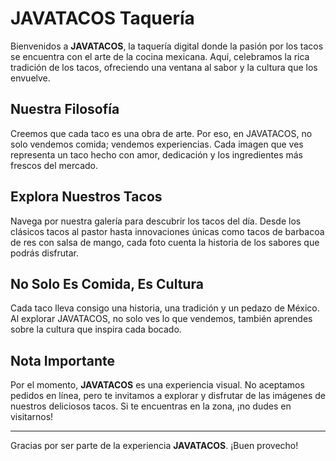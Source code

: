 # JAVATACOS Taquería

Bienvenidos a **JAVATACOS**, la taquería digital donde la pasión por los tacos se encuentra con el arte de la cocina mexicana. Aquí, celebramos la rica tradición de los tacos, ofreciendo una ventana al sabor y la cultura que los envuelve.

## Nuestra Filosofía
Creemos que cada taco es una obra de arte. Por eso, en JAVATACOS, no solo vendemos comida; vendemos experiencias. Cada imagen que ves representa un taco hecho con amor, dedicación y los ingredientes más frescos del mercado.

## Explora Nuestros Tacos
Navega por nuestra galería para descubrir los tacos del día. Desde los clásicos tacos al pastor hasta innovaciones únicas como tacos de barbacoa de res con salsa de mango, cada foto cuenta la historia de los sabores que podrás disfrutar.

## No Solo Es Comida, Es Cultura
Cada taco lleva consigo una historia, una tradición y un pedazo de México. Al explorar JAVATACOS, no solo ves lo que vendemos, también aprendes sobre la cultura que inspira cada bocado.

## Nota Importante
Por el momento, **JAVATACOS** es una experiencia visual. No aceptamos pedidos en línea, pero te invitamos a explorar y disfrutar de las imágenes de nuestros deliciosos tacos. Si te encuentras en la zona, ¡no dudes en visitarnos!

---

Gracias por ser parte de la experiencia **JAVATACOS**. ¡Buen provecho!
